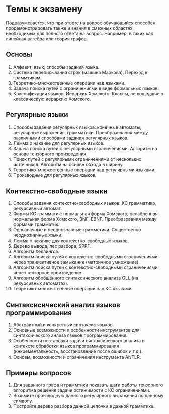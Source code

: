 # Темы к экзамену

Подразумевается, что при ответе на вопрос обучающийся способен продемонстрировать также и знания в смежных областях, необходимых для полного ответа на вопрос. Например, в таких как линейная алгебра или теория графов.

## Основы
1. Алфавит, язык, способы задания языка.
2. Система переписывания строк (машина Маркова). Переход к граммтикам.
3. Теоретико-множественные операции над языками.
4. Задача поиска путей с ограничениями в виде формальных языков.
5. Классификация языков. Иерархия Хомского. Классы, не вошедшие в классическую иерархию Хомского.

## Регулярные языки
1. Способы задания регулярных языков: конечные автоматы, регулярные выражения, грамматики. Преобразования между различными способами задания регулярных языков.
2. Лемма о накачке для регулярных языков.
3. Задача поиска путей с регулярными ограничениями. Алгоритм на основе тензорного произведения.
4. Поиск путей с регулярными ограничениями от нескольких источников. Алгоритм на основе обхода в ширину.
5. Теоретико-множественные операции над регулярными языками.
6. Производные для регулярных языков.

## Контекстно-свободные языки
1. Способы задания контекстно-свободных языков: КС грамматика, рекурсивный автомат.
2. Формы КС грамматик: нормальная форма Хомского, ослабленная нормальная форма Хомского, BNF, EBNF. Преобразования между формами грамматик.
3. Однозначные и неоднозначные грамматики. Существенно неоднозначные языки.
4. Лемма о накачке для контекстно-свободных языков.
5. Дерево вывода, лес разбора, SPPF.
6. Алгоритм Хеллингса.
7. Алгоритм поиска путей с контекстно-свободными ограничениями через транизитивное замыкание (матричное умножение).
8. Алгоритм поиска путей с контекстно-свободными ограничениями через тензорное произведение.
9. Алгоритм обобщённого синтаксического анализа GLL (на рекурсивных автоматах).
10. Теоретико-множественные операции над КС языками.

## Синтаксисический анализ языков программирования
1. Абстрактный и конкретный синтаксис языков.
2. Основные возможности и особенности инструментов для синтаксического анлиза языков программирования.
3. Особенности постановки задачи синтаксического анализа в контексте обработки языков программирования (инкрементальность, восстановление после ошибок и т.д.).
4. Основы, возможности и ограничения инструмента ANTLR.


## Примеры вопросов
1. Для заданного графа и граммтики показать шаги работы тензорного алгоритма решения задачи остижимости с КС ограничениями.
2. Возьмите производную данного регулярного выражения по данному символу.
3. Постройте дерево разбора данной цепочки в данной граммтике.
